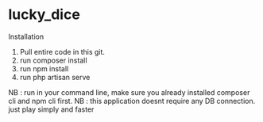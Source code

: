 # lucky_dice

Installation
1. Pull entire code in this git.
2. run composer install
3. run npm install
4. run php artisan serve

NB : run in your command line, make sure you already installed composer cli and npm cli first.
NB : this application doesnt require any DB connection. just play simply and faster
